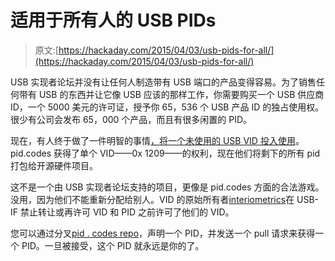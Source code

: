 # 适用于所有人的 USB PIDs

> 原文:[https://hackaday.com/2015/04/03/usb-pids-for-all/](https://hackaday.com/2015/04/03/usb-pids-for-all/)

USB 实现者论坛并没有让任何人制造带有 USB 端口的产品变得容易。为了销售任何带有 USB 的东西并让它像 USB 应该的那样工作，你需要购买一个 USB 供应商 ID，一个 5000 美元的许可证，授予你 65，536 个 USB 产品 ID 的独占使用权。很少有公司会发布 65，000 个产品，而且有很多闲置的 PID。

现在，有人终于做了一件明智的事情[，将一个未使用的 USB VID 投入使用](http://pid.codes/howto/)。pid.codes 获得了单个 VID——0x 1209——的权利，现在他们将剩下的所有 pid 打包给开源硬件项目。

这不是一个由 USB 实现者论坛支持的项目，更像是 pid.codes 方面的合法游戏。没用，因为他们不能重新分配给别人。VID 的原始所有者[interiometrics](http://pid.codes/org/interbiometrics/)在 USB-IF 禁止转让或再许可 VID 和 PID 之前许可了他们的 VID。

您可以通过分叉[pid . codes repo](https://github.com/pidcodes/pidcodes.github.com)，声明一个 PID，并发送一个 pull 请求来获得一个 PID。一旦被接受，这个 PID 就永远是你的了。